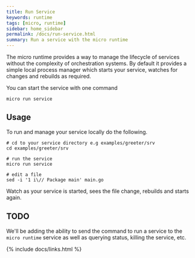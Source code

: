 ```yaml
---
title: Run Service
keywords: runtime
tags: [micro, runtime]
sidebar: home_sidebar
permalink: /docs/run-service.html
summary: Run a service with the micro runtime
---
```


The micro runtime provides a way to manage the lifecycle of services without the complexity of orchestration systems. 
By default it provides a simple local process manager which starts your service, watches for changes and rebuilds 
as required.

You can start the service with one command

```
micro run service
```

## Usage

To run and manage your service locally do the following.

```
# cd to your service directory e.g examples/greeter/srv
cd examples/greeter/srv

# run the service
micro run service

# edit a file
sed -i '1 i\// Package main' main.go
```

Watch as your service is started, sees the file change, rebuilds and starts again.

## TODO

We'll be adding the ability to send the command to run a service to the `micro runtime` service as well as 
querying status, killing the service, etc. 

{% include docs/links.html %}
